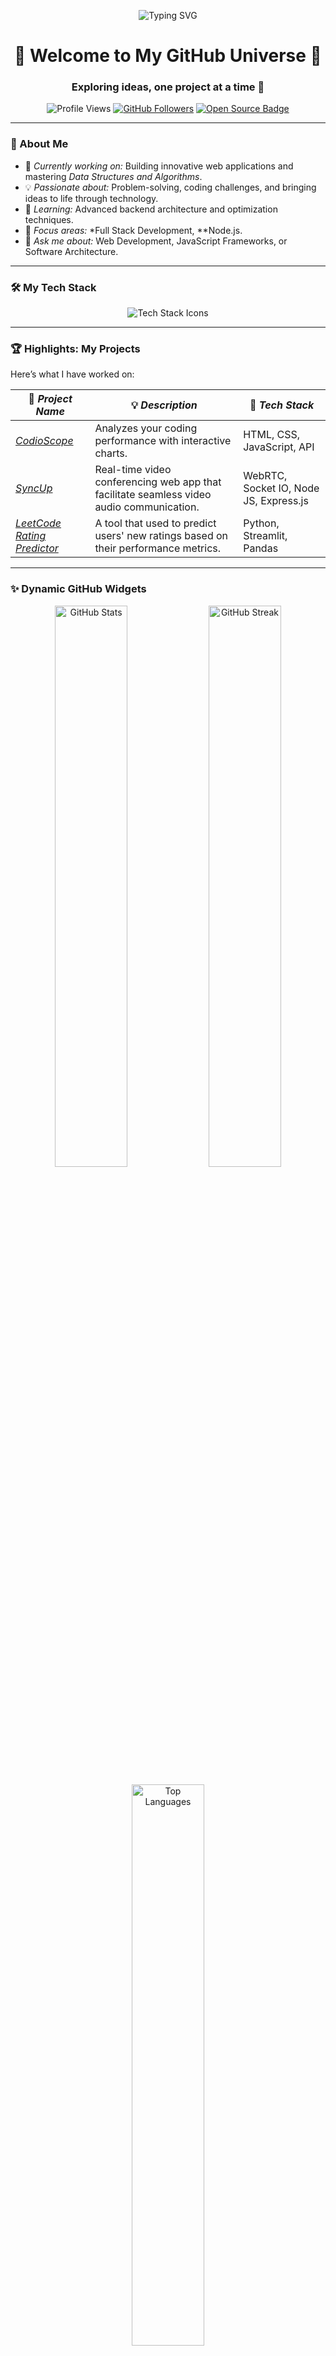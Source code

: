 <p align="center">
  <img src="https://readme-typing-svg.demolab.com?font=Fira+Code&size=24&duration=4000&pause=500&color=F77B00&width=435&lines=Hey+there!+I'm+Rahul+Jha;Software+Developer+%7C+Problem+Solver;Welcome+to+My+Coding+World!+%F0%9F%9A%80" alt="Typing SVG" />
</p>

<h1 align="center">🌟 Welcome to My GitHub Universe 🌟</h1>
<h3 align="center">Exploring ideas, one project at a time 🚀</h3>

<p align="center">
  <img src="https://komarev.com/ghpvc/?username=rkrjha02&label=Profile%20Views&color=brightgreen&style=flat-square" alt="Profile Views"/> 
  <a href="https://github.com/rkrjha02?tab=followers"><img src="https://img.shields.io/github/followers/rkrjha02?label=Followers&style=social" alt="GitHub Followers"></a>
  <a href="https://github.com/rkrjha02?tab=repositories"><img src="https://badges.frapsoft.com/os/v1/open-source.svg?v=103" alt="Open Source Badge"></a>
</p>

---

### 🎯 About Me
- 🔭 *Currently working on:* Building innovative web applications and mastering *Data Structures and Algorithms*.
- 💡 *Passionate about:* Problem-solving, coding challenges, and bringing ideas to life through technology.
- 🌱 *Learning:* Advanced backend architecture and optimization techniques.
- 🎯 *Focus areas:* *Full Stack Development, **Node.js.
- 💬 *Ask me about:* Web Development, JavaScript Frameworks, or Software Architecture.

---

### 🛠 My Tech Stack
<div align="center">
  <img src="https://skillicons.dev/icons?i=html,css,js,nodejs,express,python,postman,git,github,C/C++" alt="Tech Stack Icons" />
</div>

---

### 🏆 Highlights: My Projects
Here’s what I have worked on:

| 🌟 *Project Name*                 | 💡 *Description*                                                                                    | 🚀 *Tech Stack*                            |
|-----------------------------------|------------------------------------------------------------------------------------------------------|--------------------------------------------|
| *[CodioScope](#)*                 | Analyzes your coding performance with interactive charts.                                            | HTML, CSS, JavaScript, API                 |
| *[SyncUp](#)*                     | Real-time video conferencing web app that facilitate seamless video audio communication.             | WebRTC, Socket IO, Node JS, Express.js     |
| *[LeetCode Rating Predictor](#)*  | A tool that used to predict users' new ratings based on their performance metrics.                   | Python, Streamlit, Pandas                  |


---

### ✨ Dynamic GitHub Widgets
<p align="center">
  <img src="https://github-readme-stats.vercel.app/api?username=rkrjha02&show_icons=true&theme=tokyonight&hide_border=true" alt="GitHub Stats" width="48%"/>
  <img src="https://github-readme-streak-stats.herokuapp.com/?user=rkrjha02&theme=tokyonight&hide_border=true" alt="GitHub Streak" width="48%"/>
</p>

<p align="center">
  <img src="https://github-readme-stats.vercel.app/api/top-langs/?username=rkrjha02&layout=compact&theme=tokyonight&hide_border=true" alt="Top Languages" width="48%"/>
</p>

---

### 🌟 Fun Features
<p align="center">
  <img src="https://quotes-github-readme.vercel.app/api?type=vertical&theme=dark" alt="Inspirational Quote" />
</p>

---

### 🌍 Connect with Me
<p align="center">
  <a href="mailto:rkrjha02@gmail.com"><img src="https://img.shields.io/badge/-Gmail-D14836?style=for-the-badge&logo=gmail&logoColor=white" alt="Email"/></a>
  <a href="https://www.linkedin.com/in/rahul-jha-159803251/"><img src="https://img.shields.io/badge/-LinkedIn-0077B5?style=for-the-badge&logo=linkedin&logoColor=white" alt="LinkedIn"/></a>
  <a href="https://github.com/rkrjha02"><img src="https://img.shields.io/badge/-GitHub-181717?style=for-the-badge&logo=github&logoColor=white" alt="GitHub"/></a>
  <a href="https://leetcode.com/u/rahuljha02/"><img src="https://img.shields.io/badge/-LeetCode-FFA116?style=for-the-badge&logo=leetcode&logoColor=white" alt="LeetCode"/></a>
</p>

---

### 🧙 Fun Facts
- 💡 The best way to predict the future is to create and work in present. 
- 🐱‍💻 *Favorite Debugging Line:* console.log('It’s working...or is it? 🤔')

---

### 🎉 Let’s Build Something Great Together
> “Code is like humor. When you have to explain it, it’s bad.”

Feel free to connect or explore my projects. Let’s innovate and create impactful solutions!
